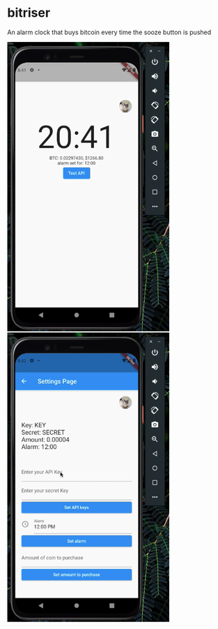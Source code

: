 # bitriser

An alarm clock that buys bitcoin every time the sooze button is pushed

![bitriser1](images/bitriser1.png)
![bitriser2](images/bitriser2.png)
